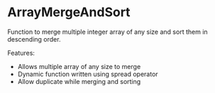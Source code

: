 # ArrayMergeAndSort
Function to merge multiple integer array of any size and sort them in descending order.

Features:
- Allows multiple array of any size to merge
- Dynamic function written using spread operator
- Allow duplicate while merging and sorting
